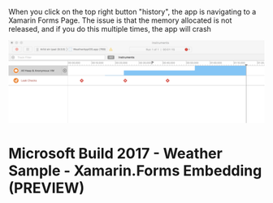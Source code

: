 When you click on the top right button "history", the app is navigating to a Xamarin Forms Page. The issue is that the memory allocated is not released, and if you do this multiple times, the app will crash



![](art/screenshot.png)








# Microsoft Build 2017 - Weather Sample - Xamarin.Forms Embedding (PREVIEW)
